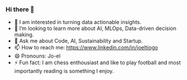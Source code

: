 ### Hi there 👋
- 👯 I am interested in turning data actionable insights.
- 🤔 I’m looking to learn more about AI, MLOps, Data-driven decision making. 
- 💬 Ask me about Code, AI, Sustainability and Startup.
- 📫 How to reach me: https://www.linkedin.com/in/joeltiogo
- 😄 Pronouns: Jo-el
- ⚡ Fun fact: I am chess enthousiast and like to play football and most importantly reading is something I enjoy.
